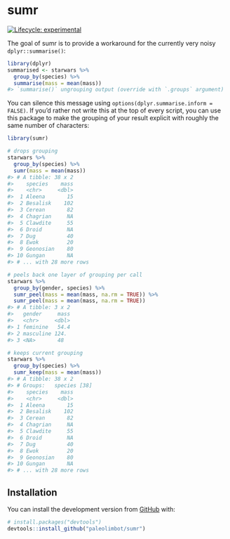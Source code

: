 
<!-- README.md is generated from README.Rmd. Please edit that file -->

# sumr

<!-- badges: start -->

[![Lifecycle:
experimental](https://img.shields.io/badge/lifecycle-experimental-orange.svg)](https://www.tidyverse.org/lifecycle/#experimental)
<!-- badges: end -->

The goal of sumr is to provide a workaround for the currently very noisy
`dplyr::summarise()`:

``` r
library(dplyr)
summarised <- starwars %>%
  group_by(species) %>%
  summarise(mass = mean(mass))
#> `summarise()` ungrouping output (override with `.groups` argument)
```

You can silence this message using `options(dplyr.summarise.inform =
FALSE)`. If you’d rather not write this at the top of every script, you
can use this package to make the grouping of your result explicit with
roughly the same number of characters:

``` r
library(sumr)

# drops grouping
starwars %>%
  group_by(species) %>%
  sumr(mass = mean(mass))
#> # A tibble: 38 x 2
#>    species    mass
#>    <chr>     <dbl>
#>  1 Aleena       15
#>  2 Besalisk    102
#>  3 Cerean       82
#>  4 Chagrian     NA
#>  5 Clawdite     55
#>  6 Droid        NA
#>  7 Dug          40
#>  8 Ewok         20
#>  9 Geonosian    80
#> 10 Gungan       NA
#> # ... with 28 more rows

# peels back one layer of grouping per call
starwars %>%
  group_by(gender, species) %>%
  sumr_peel(mass = mean(mass, na.rm = TRUE)) %>%
  sumr_peel(mass = mean(mass, na.rm = TRUE))
#> # A tibble: 3 x 2
#>   gender     mass
#>   <chr>     <dbl>
#> 1 feminine   54.4
#> 2 masculine 124. 
#> 3 <NA>       48

# keeps current grouping
starwars %>%
  group_by(species) %>%
  sumr_keep(mass = mean(mass))
#> # A tibble: 38 x 2
#> # Groups:   species [38]
#>    species    mass
#>    <chr>     <dbl>
#>  1 Aleena       15
#>  2 Besalisk    102
#>  3 Cerean       82
#>  4 Chagrian     NA
#>  5 Clawdite     55
#>  6 Droid        NA
#>  7 Dug          40
#>  8 Ewok         20
#>  9 Geonosian    80
#> 10 Gungan       NA
#> # ... with 28 more rows
```

## Installation

You can install the development version from
[GitHub](https://github.com/) with:

``` r
# install.packages("devtools")
devtools::install_github("paleolimbot/sumr")
```
